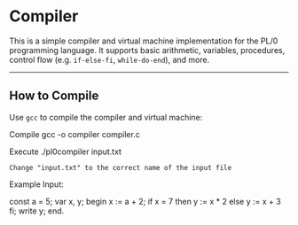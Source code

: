 # Compiler

This is a simple compiler and virtual machine implementation for the PL/0 programming language. It supports basic arithmetic, variables, procedures, control flow (e.g. `if-else-fi`, `while-do-end`), and more.

---

## How to Compile

Use `gcc` to compile the compiler and virtual machine:

Compile
gcc -o compiler compiler.c

Execute
./pl0compiler input.txt

```Change "input.txt" to the correct name of the input file```


Example Input:

const a = 5;
var x, y;
begin
  x := a + 2;
  if x = 7 then y := x * 2 else y := x + 3 fi;
  write y;
end.


